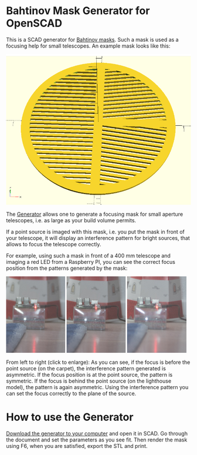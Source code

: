 # Bahtinov Mask Generator for OpenSCAD

This is a SCAD generator for [Bahtinov masks](https://en.wikipedia.org/wiki/Bahtinov_mask). 
Such a mask is used as a focusing help for small telescopes. An example mask looks like this:

![An Example Bahtinov Mask](example_mask.png)

The [Generator](bahtinov.scad) allows one to generate a focusing mask for small aperture 
telescopes, i.e. as large as your build volume permits. 

If a point source is imaged with this mask, i.e. you put the mask in front of your telescope, 
it will display an interference pattern for bright sources, that allows to focus the telescope correctly.

For example, using such a mask in front of a 400 mm telescope and imaging a red LED from a Raspberry PI, 
you can see the correct focus position from the patterns generated by the mask: 

<img src="focus_01_before.jpg" width="32%"/> <img src="focus_02_onLED.jpg" width="32%"/> <img src="focus_03_behind.jpg" width="32%"/>

From left to right (click to enlarge): As you can see, if the focus is before the point source (on the carpet), 
the interference pattern generated is asymmetric. If the focus position is at the point source, the pattern is symmetric. 
If the focus is behind the point source (on the lighthouse model), the pattern is again asymmetric. Using the interference 
pattern you can set the focus correctly to the plane of the source. 

# How to use the Generator

[Download the generator to your computer](bahtinov.scad) and open it in SCAD.
Go through the document and set the parameters as you see fit. Then render the mask using F6, when you are 
satisfied, export the STL and print.

